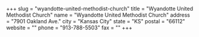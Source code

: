 +++
slug = "wyandotte-united-methodist-church"
title = "Wyandotte United Methodist Church"
name = "Wyandotte United Methodist Church"
address = "7901 Oakland Ave."
city = "Kansas City"
state = "KS"
postal = "66112"
website = ""
phone = "913-788-5503"
fax = ""
+++
